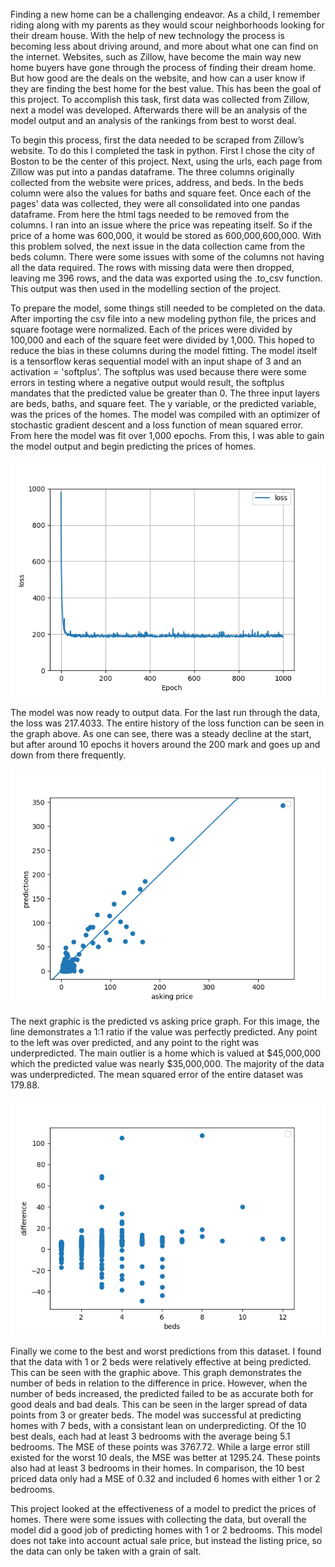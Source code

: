 Finding a new home can be a challenging endeavor. As a child, I remember riding along with my parents as they would scour neighborhoods looking for their dream house. With the help of new technology the process is becoming less about driving around, and more about what one can find on the internet. Websites, such as Zillow, have become the main way new home buyers have gone through the process of finding their dream home. But how good are the deals on the website, and how can a user know if they are finding the best home for the best value. This has been the goal of this project. To accomplish this task, first data was collected from Zillow, next a model was developed. Afterwards there will be an analysis of the model output and an analysis of the rankings from best to worst deal. 

To begin this process, first the data needed to be scraped from Zillow’s website. To do this I completed the task in python. First I chose the city of Boston to be the center of this project. Next, using the urls, each page from Zillow was put into a pandas dataframe. The three columns originally collected from the website were prices, address, and beds. In the beds column were also the values for baths and square feet. Once each of the pages' data was collected, they were all consolidated into one pandas dataframe. From here the html tags needed to be removed from the columns. I ran into an issue where the price was repeating itself. So if the price of a home was 600,000, it would be stored as 600,000,600,000. With this problem solved, the next issue in the data collection came from the beds column. There were some issues with some of the columns not having all the data required. The rows with missing data were then dropped, leaving me 396 rows, and the data was exported using the .to_csv function. This output was then used in the modelling section of the project.

To prepare the model, some things still needed to be completed on the data. After importing the csv file into a new modeling python file, the prices and square footage were normalized. Each of the prices were divided by 100,000 and each of the square feet were divided by 1,000. This hoped to reduce the bias in these columns during the model fitting. The model itself is a tensorflow keras sequential model with an input shape of 3 and an activation = 'softplus'. The softplus was used because there were some errors in testing where a negative output would result, the softplus mandates that the predicted value be greater than 0. The three input layers are beds, baths, and square feet. The y variable, or the predicted variable, was the prices of the homes. The model was compiled with an optimizer of stochastic gradient descent and a loss function of mean squared error. From here the model was fit over 1,000 epochs. From this, I was able to gain the model output and begin predicting the prices of homes. 

![Alt Text](/project1_mse2.png)

The model was now ready to output data. For the last run through the data, the loss was 217.4033. The entire history of the loss function can be seen in the graph above. As one can see, there was a steady decline at the start, but after around 10 epochs it hovers around the 200 mark and goes up and down from there frequently. 

![Alt_Text](/project1_predvasking2.png)

The next graphic is the predicted vs asking price graph. For this image, the line demonstrates a 1:1 ratio if the value was perfectly predicted. Any point to the left was over predicted, and any point to the right was underpredicted. The main outlier is a home which is valued at $45,000,000 which the predicted value was nearly $35,000,000. The majority of the data was underpredicted. The mean squared error of the entire dataset was 179.88. 

![Alt_Text](/project1_bedsvdiff2.png)

Finally we come to the best and worst predictions from this dataset. I found that the data with 1 or 2 beds were relatively effective at being predicted. This can be seen with the graphic above. This graph demonstrates the number of beds in relation to the difference in price. However, when the number of beds increased, the predicted failed to be as accurate both for good deals and bad deals. This can be seen in the larger spread of data points from 3 or greater beds. The model was successful at predicting homes with 7 beds, with a consistant lean on underpredicting. Of the 10 best deals, each had at least 3 bedrooms with the average being 5.1 bedrooms. The MSE of these points was 3767.72. While a large error still existed for the worst 10 deals, the MSE was better at 1295.24. These points also had at least 3 bedrooms in their homes. In comparison, the 10 best priced data only had a MSE of 0.32 and included 6 homes with either 1 or 2 bedrooms. 

This project looked at the effectiveness of a model to predict the prices of homes. There were some issues with collecting the data, but overall the model did a good job of predicting homes with 1 or 2 bedrooms. This model does not take into account actual sale price, but instead the listing price, so the data can only be taken with a grain of salt. 
